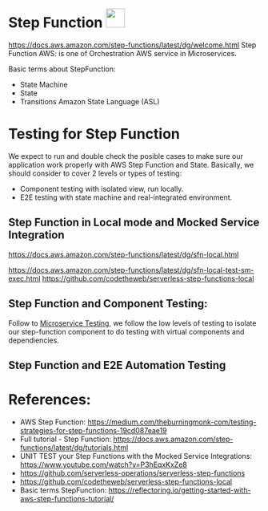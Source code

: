 # Step Function <img src="https://cdn.worldvectorlogo.com/logos/aws-step-functions-1.svg" width="38">
https://docs.aws.amazon.com/step-functions/latest/dg/welcome.html
Step Function AWS: is one of Orchestration AWS service in Microservices.

Basic terms about StepFunction:
- State Machine
- State
- Transitions
Amazon State Language (ASL)


# Testing for Step Function
We expect to run and double check the posible cases to make sure our application work properly with AWS Step Function and State.
Basically, we should consider to cover 2 levels or types of testing:
- Component testing with isolated view, run locally.
- E2E testing with state machine and real-integrated environment.

## Step Function in Local mode and Mocked Service Integration
https://docs.aws.amazon.com/step-functions/latest/dg/sfn-local.html

https://docs.aws.amazon.com/step-functions/latest/dg/sfn-local-test-sm-exec.html
https://github.com/codetheweb/serverless-step-functions-local

## Step Function and Component Testing:
Follow to [Microservice Testing](./../microservice-testing.md), we follow the low levels of testing to isolate our step-function component to do testing with virtual components and dependiencies.

## Step Function and E2E Automation Testing


# References:
- AWS Step Function: https://medium.com/theburningmonk-com/testing-strategies-for-step-functions-19cd087eae19
- Full tutorial - Step Function: https://docs.aws.amazon.com/step-functions/latest/dg/tutorials.html
- UNIT TEST your Step Functions with the Mocked Service Integrations: https://www.youtube.com/watch?v=P3hEqxKxZe8
- https://github.com/serverless-operations/serverless-step-functions
- https://github.com/codetheweb/serverless-step-functions-local
- Basic terms StepFunction: https://reflectoring.io/getting-started-with-aws-step-functions-tutorial/
